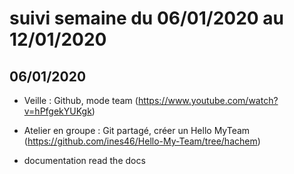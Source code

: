 # suivi semaine du 06/01/2020 au 12/01/2020

## 06/01/2020

* Veille : Github, mode team (https://www.youtube.com/watch?v=hPfgekYUKgk)

* Atelier en groupe : Git partagé, créer un Hello MyTeam (https://github.com/ines46/Hello-My-Team/tree/hachem)

* documentation read the docs


